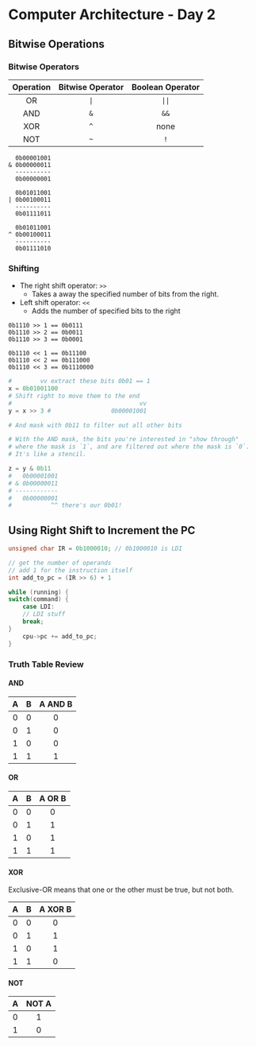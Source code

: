 # Computer Architecture - Day 2

## Bitwise Operations

### Bitwise Operators

| Operation | Bitwise Operator | Boolean Operator |
| :-------: | :--------------: | :--------------: |
|    OR     |       `\|`       |      `\|\|`      |
|    AND    |       `&`        |       `&&`       |
|    XOR    |       `^`        |       none       |
|    NOT    |       `~`        |       `!`        |

```
  0b00001001
& 0b00000011
  ----------
  0b00000001

  0b01011001
| 0b00100011
  ----------
  0b01111011

  0b01011001
^ 0b00100011
  ----------
  0b01111010
```

### Shifting

- The right shift operator: `>>`
  - Takes a away the specified number of bits from the right.
- Left shift operator: `<<`
  - Adds the number of specified bits to the right

```
0b1110 >> 1 == 0b0111
0b1110 >> 2 == 0b0011
0b1110 >> 3 == 0b0001

0b1110 << 1 == 0b11100
0b1110 << 2 == 0b111000
0b1110 << 3 == 0b1110000
```

```python
#        vv extract these bits 0b01 == 1
x = 0b01001100
# Shift right to move them to the end
#                                    vv
y = x >> 3 #                 0b00001001

# And mask with 0b11 to filter out all other bits

# With the AND mask, the bits you're interested in "show through"
# where the mask is `1`, and are filtered out where the mask is `0`.
# It's like a stencil.

z = y & 0b11
#   0b00001001
# & 0b00000011
# ------------
#   0b00000001
#           ^^ there's our 0b01!
```

## Using Right Shift to Increment the PC

```C
unsigned char IR = 0b1000010; // 0b1000010 is LDI

// get the number of operands
// add 1 for the instruction itself
int add_to_pc = (IR >> 6) + 1

while (running) {
switch(command) {
    case LDI:
    // LDI stuff
    break;
}
    cpu->pc += add_to_pc;
}
```

### Truth Table Review

#### AND

|  A  |  B  | A AND B |
| :-: | :-: | :-----: |
|  0  |  0  |    0    |
|  0  |  1  |    0    |
|  1  |  0  |    0    |
|  1  |  1  |    1    |

#### OR

|  A  |  B  | A OR B |
| :-: | :-: | :----: |
|  0  |  0  |   0    |
|  0  |  1  |   1    |
|  1  |  0  |   1    |
|  1  |  1  |   1    |

#### XOR

Exclusive-OR means that one or the other must be true, but not both.

|  A  |  B  | A XOR B |
| :-: | :-: | :-----: |
|  0  |  0  |    0    |
|  0  |  1  |    1    |
|  1  |  0  |    1    |
|  1  |  1  |    0    |

#### NOT

|  A  | NOT A |
| :-: | :---: |
|  0  |   1   |
|  1  |   0   |
